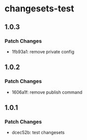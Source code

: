 # changesets-test

## 1.0.3

### Patch Changes

- 1fb93a1: remove private config

## 1.0.2

### Patch Changes

- 1606a1f: remove publish command

## 1.0.1

### Patch Changes

- dcec52b: test changesets
